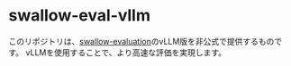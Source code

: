 # swallow-eval-vllm

このリポジトリは、[swallow-evaluation](https://github.com/swallow-llm/swallow-evaluation/tree/04948a0e81075cc461b80e98ba2ce483d4edb0bc)のvLLM版を非公式で提供するものです。
vLLMを使用することで、より高速な評価を実現します。
